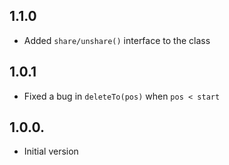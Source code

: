 ## 1.1.0

- Added `share/unshare()` interface to the class

## 1.0.1

- Fixed a bug in `deleteTo(pos)` when `pos < start`

## 1.0.0.

- Initial version
